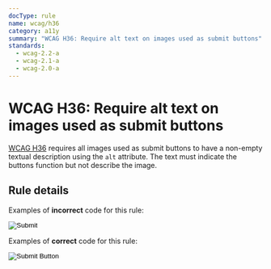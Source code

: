 ```yaml
---
docType: rule
name: wcag/h36
category: a11y
summary: "WCAG H36: Require alt text on images used as submit buttons"
standards:
  - wcag-2.2-a
  - wcag-2.1-a
  - wcag-2.0-a
---
```


# WCAG H36: Require alt text on images used as submit buttons

[WCAG H36][wcag/h36] requires all images used as submit buttons to have a non-empty textual description using the `alt` attribute.
The text must indicate the buttons function but not describe the image.

[wcag/h36]: https://www.w3.org/WAI/WCAG22/Techniques/html/H36

## Rule details

Examples of **incorrect** code for this rule:

<validate name="incorrect" rules="wcag/h36">
	<input type="image" src="submit-button.png">
</validate>

Examples of **correct** code for this rule:

<validate name="correct" rules="wcag/h36">
	<input type="image" src="submit-button.png" alt="Submit Button">
</validate>
